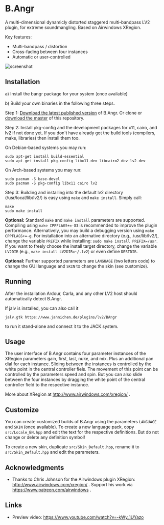 # B.Angr
A multi-dimensional dynamicly distorted staggered multi-bandpass LV2 plugin, for extreme soundmangling.
Based on Airwindows XRegion.

Key features:
* Multi-bandpass / distortion
* Cross-fading between four instances
* Automatic or user-controlled

![screenshot](https://raw.githubusercontent.com/sjaehn/BAngr/master/doc/screenshot.png "Screenshot from B.Angr")


## Installation

a) Install the bangr package for your system (once available)

b) Build your own binaries in the following three steps.

Step 1: [Download the latest published version](https://github.com/sjaehn/BAngr/releases) of B.Angr. 
Or clone or [download the master](https://github.com/sjaehn/BAngr/archive/master.zip) of this repository.

Step 2: Install pkg-config and the development packages for x11, cairo, and lv2 if not done yet. If you
don't have already got the build tools (compilers, make, libraries) then install them too.

On Debian-based systems you may run:
```
sudo apt-get install build-essential
sudo apt-get install pkg-config libx11-dev libcairo2-dev lv2-dev
```

On Arch-based systems you may run:
```
sudo pacman -S base-devel
sudo pacman -S pkg-config libx11 cairo lv2
```

Step 3: Building and installing into the default lv2 directory (/usr/local/lib/lv2/) is easy using `make` and
`make install`. Simply call:
```
make
sudo make install
```

**Optional:** Standard `make` and `make install` parameters are supported. Compiling using `make CPPFLAGS+=-O3`
is recommended to improve the plugin performance. Alternatively, you may build a debugging version using
`make CPPFLAGS+=-g`. For installation into an alternative directory (e.g., /usr/lib/lv2/), change the
variable `PREFIX` while installing: `sudo make install PREFIX=/usr`. If you want to freely choose the
install target directory, change the variable `LV2DIR` (e.g., `make install LV2DIR=~/.lv2`) or even define
`DESTDIR`.

**Optional:** Further supported parameters are `LANGUAGE` (two letters code) to change the GUI language and
`SKIN` to change the skin (see customize).


## Running

After the installation Ardour, Carla, and any other LV2 host should automatically detect B.Angr.

If jalv is installed, you can also call it

```
jalv.gtk https://www.jahnichen.de/plugins/lv2/BAngr
```

to run it stand-alone and connect it to the JACK system.


## Usage

The user interface of B.Angr contains four parameter instances of the XRegion parameters gain, 
first, last, nuke, and mix. Plus an additional pan dial for each instance. Sliding between the
instances is controlled by the white point in the central controller fiels. The movement of
this point can be controlled by the parameters speed and spin. But you can also slide between 
the four instances by dragging the white point of the central controller field to
the respective instance.

More about XRegion at http://www.airwindows.com/xregion/ .


## Customize

You can create customized builds of B.Angr using the parameters `LANGUAGE` and `SKIN` (once
available). To create a new language pack, copy `src/Locale_EN.hpp` and edit
the text for the respective definitions. But do not change or delete any definition symbol!

To create a new skin, duplicate `src/Skin_Default.hpp`, rename it to `src/Skin_Default.hpp`
and edit the parameters.


## Acknowledgments

* Thanks to Chris Johnson for the Airwindows plugin XRegion: http://www.airwindows.com/xregion/ . 
Support his work via https://www.patreon.com/airwindows .


## Links

* Preview video: https://www.youtube.com/watch?v=-kWy_1UYazo
